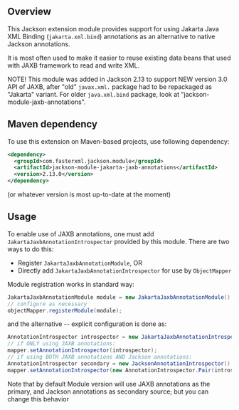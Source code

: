 ## Overview

This Jackson extension module provides support for using Jakarta Java XML Binding
(`jakarta.xml.bind`) annotations as an alternative to native Jackson annotations.

It is most often used to make it easier to reuse existing data beans that used with
JAXB framework to read and write XML.

NOTE! This module was added in Jackson 2.13 to support NEW version 3.0 API of JAXB,
after "old" `javax.xml.` package had to be repackaged as "Jakarta" variant.
For older `java.xml.bind` package, look at "jackson-module-jaxb-annotations".

## Maven dependency

To use this extension on Maven-based projects, use following dependency:

```xml
<dependency>
  <groupId>com.fasterxml.jackson.module</groupId>
  <artifactId>jackson-module-jakarta-jaxb-annotations</artifactId>
  <version>2.13.0</version>
</dependency>
```

(or whatever version is most up-to-date at the moment)

## Usage

To enable use of JAXB annotations, one must add `JakartaJaxbAnnotationIntrospector` provided
by this module. There are two ways to do this:

* Register `JakartaJaxbAnnotationModule`, OR
* Directly add `JakartaJaxbAnnotationIntrospector` for use by `ObjectMapper`

Module registration works in standard way:

```java
JakartaJaxbAnnotationModule module = new JakartaJaxbAnnotationModule();
// configure as necessary
objectMapper.registerModule(module);
```

and the alternative -- explicit configuration is done as:

```java
AnnotationIntrospector introspector = new JakartaJaxbAnnotationIntrospector();
// if ONLY using JAXB annotations:
mapper.setAnnotationIntrospector(introspector);
// if using BOTH JAXB annotations AND Jackson annotations:
AnnotationIntrospector secondary = new JacksonAnnotationIntrospector();
mapper.setAnnotationIntrospector(new AnnotationIntrospector.Pair(introspector, secondary);
```

Note that by default Module version will use JAXB annotations as the primary,
and Jackson annotations as secondary source; but you can change this behavior
